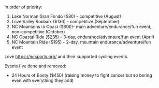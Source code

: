 In order of priority:

1. Lake Norman Gran Fondo ($80) - competitive (August)
2. Love Valley Roubaix ($130) - competitive (September)
3. NC Mountains to Coast ($600)- main adventure/endurance/fun event, non-competitive (October)
4. NC Coastal Ride ($235) - 3-day, endurance/adventure/fun event (April)
5. NC Mountain Ride ($195) - 2-day, mountain endurance/adventure/fun event

Love https://ncsports.org/ and their supported cycling events.

Events I've done and removed:

- 24 Hours of Booty ($450) (raising money to fight cancer but so boring even with everything they add)